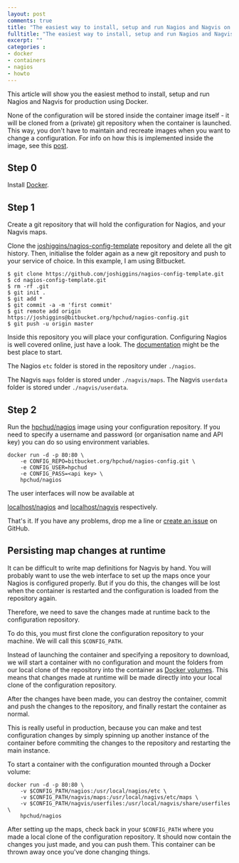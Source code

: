 ```yaml
---
layout: post
comments: true
title: "The easiest way to install, setup and run Nagios and Nagvis on Linux"
fulltitle: "The easiest way to install, setup and run Nagios and Nagvis on Linux"
excerpt: ""
categories : 
- docker
- containers
- nagios
- howto
---
```


This article will show you the easiest method to install, setup and run Nagios and Nagvis for production using Docker.

None of the configuration will be stored inside the container image itself - it will be cloned from a (private) git repository when the container is launched. This way, you don't have to maintain and recreate images when you want to change a configuration. For info on how this is implemented inside the image, see this [post](/2017/getting-secrets-into-docker/).

## Step 0

Install [Docker](https://docs.docker.com/engine/installation/).

## Step 1

Create a git repository that will hold the configuration for Nagios, and your Nagvis maps.

Clone the [joshiggins/nagios-config-template](https://github.com/joshiggins/nagios-config-template) repository and delete all the git history. Then, initialise the folder again as a new git repository and push to your service of choice. In this example, I am using Bitbucket.

```
$ git clone https://github.com/joshiggins/nagios-config-template.git
$ cd nagios-config-template.git
$ rm -rf .git
$ git init .
$ git add *
$ git commit -a -m 'first commit'
$ git remote add origin https://joshiggins@bitbucket.org/hpchud/nagios-config.git
$ git push -u origin master
```

Inside this repository you will place your configuration. Configuring Nagios is well covered online, just have a look. The [documentation](https://assets.nagios.com/downloads/nagioscore/docs/nagioscore/4/en/config.html) might be the best place to start.

The Nagios `etc` folder is stored in the repository under `./nagios`.

The Nagvis `maps` folder is stored under `./nagvis/maps`. The Nagvis `userdata` folder is stored under `./nagvis/userdata`.

## Step 2

Run the [hpchud/nagios](https://hub.docker.com/r/hpchud/nagios/) image using your configuration repository. If you need to specify a username and password (or organisation name and API key) you can do so using environment variables.

```
docker run -d -p 80:80 \
    -e CONFIG_REPO=bitbucket.org/hpchud/nagios-config.git \
    -e CONFIG_USER=hpchud
    -e CONFIG_PASS=<api key> \
    hpchud/nagios
```

The user interfaces will now be available at

[localhost/nagios](http://localhost/nagios) and
[localhost/nagvis](http://localhost/nagvis) respectively.

That's it. If you have any problems, drop me a line or [create an issue](https://github.com/hpchud/nagios/issues) on GitHub.

## Persisting map changes at runtime

It can be difficult to write map definitions for Nagvis by hand. You will probably want to use the web interface to set up the maps once your Nagios is configured properly. But if you do this, the changes will be lost when the container is restarted and the configuration is loaded from the repository again.

Therefore, we need to save the changes made at runtime back to the configuration repository.

To do this, you must first clone the configuration repository to your machine. We will call this `$CONFIG_PATH`.

Instead of launching the container and specifying a repository to download, we will start a container with no configuration and mount the folders from our local clone of the repository into the container as [Docker volumes](https://docs.docker.com/engine/tutorials/dockervolumes/). This means that changes made at runtime will be made directly into your local clone of the configuration repository.

After the changes have been made, you can destroy the container, commit and push the changes to the repository, and finally restart the container as normal.

This is really useful in production, because you can make and test configuration changes by simply spinning up another instance of the container before commiting the changes to the repository and restarting the main instance.

To start a container with the configuration mounted through a Docker volume:

```
docker run -d -p 80:80 \
    -v $CONFIG_PATH/nagios:/usr/local/nagios/etc \
    -v $CONFIG_PATH/nagvis/maps:/usr/local/nagivs/etc/maps \
    -v $CONFIG_PATH/nagvis/userfiles:/usr/local/nagvis/share/userfiles \
    hpchud/nagios
```

After setting up the maps, check back in your `$CONFIG_PATH` where you made a local clone of the configuration repository. It should now contain the changes you just made, and you can push them. This container can be thrown away once you've done changing things.